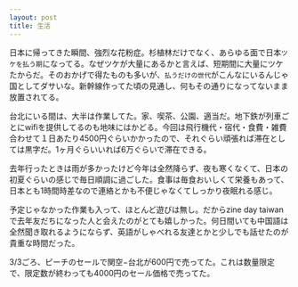 ```yaml
---
layout: post
title: 生活
---
```

日本に帰ってきた瞬間、強烈な花粉症。杉植林だけでなく、あらゆる面で日本`ツケを払う期`になってる。なぜツケが大量にあるかと言えば、短期間に大量にツケたからだ。そのおかげで得たものも多いが、`払うだけの世代`がこんなにいるんじゃ国としてダサいな。新幹線作ってた頃の見通し、何もその通りになってないまま放置されてる。

台北にいる間は、大半は作業してた。家、喫茶、公園、適当だ。地下鉄が列車ごとにwifiを提供してるのも地味にはかどる。今回は飛行機代・宿代・食費・雑費合わせて１日あたり4500円ぐらいかかったので、それぐらい頑張れば滞在としては黒字だ。1ヶ月ぐらいいれば6万ぐらいで滞在できる。

去年行ったときは雨が多かったけど今年は全然降らず、夜も寒くなくて、日本の初夏ぐらいの感じで毎日順調に過ごした。食事は毎食おいしくて栄養もあって、日本とも1時間時差なので連絡とかも不便じゃなくてしっかり夜眠れる感じ。

予定じゃなかった作業も入って、ほとんど遊びは無し。だからzine day taiwanで去年友だちになった人と会えたのがとても嬉しかった。何日間いても中国語は全然聞き取れるようにならず、英語がしゃべれる友達とかと少しでも話せたのが貴重な時間だった。

3/3ごろ、ピーチのセールで関空−台北が600円で売ってた。これは数量限定で、限定数が終わっても4000円のセール価格で売ってた。
